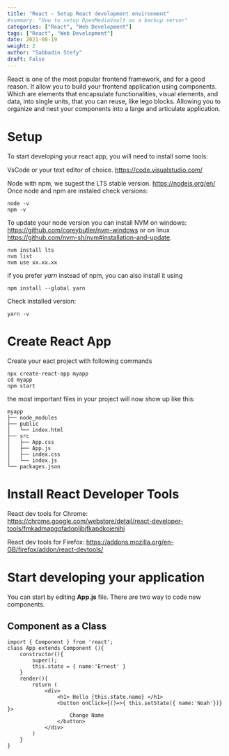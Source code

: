 ```yaml
---
title: "React - Setup React development environment"
#summary: "How to setup OpenMediaVault as a backup server"
categories: ["React", "Web Development"]
tags: ["React", "Web Development"]
date: 2021-08-19
weight: 2
author: "Sabbadin Stefy"
draft: False
---
```


React is one of the most popular frontend framework, and for a good reason. It allow you to build your frontend application using components. Which are elements that encapsulate functionalities, visual elements, and data, into single units, that you can reuse, like lego blocks. Allowing you to organize and nest your components into a large and articulate application.


# Setup
To start developing your react app, you will need to install some tools:

VsCode or your text editor of choice. https://code.visualstudio.com/

Node with npm, we sugest the LTS stable version. https://nodejs.org/en/
Once  node  and npm are instaled check versions:

    node -v
    npm -v

To update your node version you can install NVM on windows: https://github.com/coreybutler/nvm-windows or on linux https://github.com/nvm-sh/nvm#installation-and-update.

    nvm install lts
    nvm list
    nvm use xx.xx.xx

if you prefer *yarn* instead of npm, you can also install it using 
    
    npm install --global yarn

Check installed version:

    yarn -v


# Create React App

Create your eact project with following commands

    npx create-react-app myapp
    cd myapp
    npm start


the most important files in your project will now show up like this:

    myapp
    ├── node_modules
    ├── public
    │   └── index.html
    ├── src
    │   ├── App.css
    │   ├── App.js
    │   ├── index.css
    │   └── index.js
    └── packages.json

# Install React Developer Tools
React dev tools for Chrome: https://chrome.google.com/webstore/detail/react-developer-tools/fmkadmapgofadopljbjfkapdkoienihi

React dev tools for Firefox: https://addons.mozilla.org/en-GB/firefox/addon/react-devtools/


#  Start developing your application

You can start by editing **App.js** file. There are two way to code new components.

## Component as a Class

    import { Component } from 'react';
    class App extends Component (){
        constructor(){
            super();
            this.state = { name:'Ernest' }
        }
        render(){
            return (
                <div>
                    <h1> Hello {this.state.name} </h1>
                    <button onClick={()=>{ this.setState({ name:'Noah'})} }>
                        Change Name
                    </button>
                </div>
            )
        }
    }

